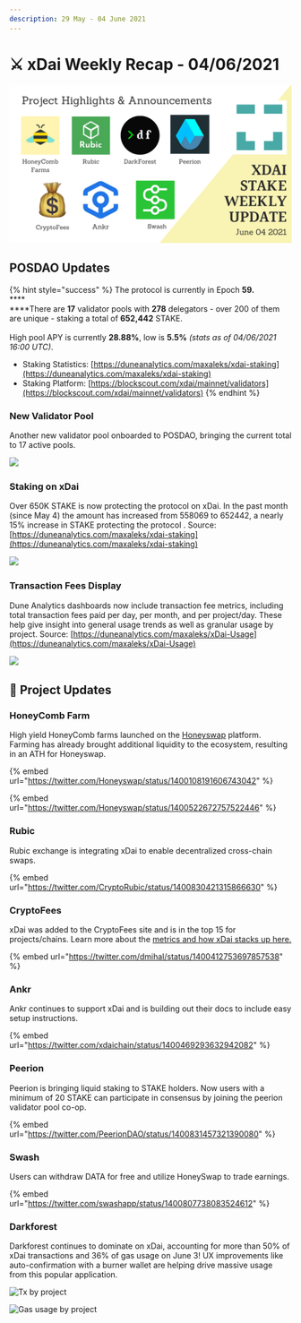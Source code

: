 ```yaml
---
description: 29 May - 04 June 2021
---
```


# ⚔️ xDai Weekly Recap - 04/06/2021

![](<../../../../.gitbook/assets/weekly-update (1).png>)

## POSDAO Updates

{% hint style="success" %}
The protocol is currently in Epoch **59.**\
****\
****There are **17** validator pools with **278** delegators - over 200 of them are unique - staking a total of **652,442** STAKE.\
\
High pool APY is currently **28.88%**, low is **5.5%** _(stats as of 04/06/2021 16:00 UTC)_.

* Staking Statistics: [https://duneanalytics.com/maxaleks/xdai-staking](https://duneanalytics.com/maxaleks/xdai-staking)
* Staking Platform: [https://blockscout.com/xdai/mainnet/validators](https://blockscout.com/xdai/mainnet/validators)
{% endhint %}

### New Validator Pool

Another new validator pool onboarded to POSDAO, bringing the current total to 17 active pools.

![](../../../../.gitbook/assets/new-val.png)

### Staking on xDai

Over 650K STAKE is now protecting the protocol on xDai. In the past month (since May 4) the amount has increased from 558069 to 652442, a nearly 15% increase in STAKE protecting the protocol . Source: [https://duneanalytics.com/maxaleks/xdai-staking](https://duneanalytics.com/maxaleks/xdai-staking)

![](../../../../.gitbook/assets/staked-per-day1.png)

### Transaction Fees Display

Dune Analytics dashboards now include transaction fee metrics, including total transaction fees paid per day, per month, and per project/day. These help give insight into general usage trends as well as granular usage by project.  Source: [https://duneanalytics.com/maxaleks/xDai-Usage](https://duneanalytics.com/maxaleks/xDai-Usage)

![](../../../../.gitbook/assets/txfees-mo.png)

## :butterfly: Project Updates

### HoneyComb Farm

High yield HoneyComb farms launched on the [Honeyswap](https://honeyswap.org) platform. Farming has already brought additional liquidity to the ecosystem, resulting in an ATH for Honeyswap.

{% embed url="https://twitter.com/Honeyswap/status/1400108191606743042" %}

{% embed url="https://twitter.com/Honeyswap/status/1400522672757522446" %}

### Rubic

Rubic exchange is integrating xDai to enable decentralized cross-chain swaps.

{% embed url="https://twitter.com/CryptoRubic/status/1400830421315866630" %}

### CryptoFees

xDai was added to the CryptoFees site and is in the top 15 for projects/chains. Learn more about the [metrics and how xDai stacks up here.](../../../../for-users/applications/cryptofees.md)

{% embed url="https://twitter.com/dmihal/status/1400412753697857538" %}

### Ankr

Ankr continues to support xDai and is building out their docs to include easy setup instructions.

{% embed url="https://twitter.com/xdaichain/status/1400469293632942082" %}

### Peerion

Peerion is bringing liquid staking to STAKE holders. Now users with a minimum of 20 STAKE can participate in consensus by joining the peerion validator pool co-op.&#x20;

{% embed url="https://twitter.com/PeerionDAO/status/1400831457321390080" %}

### Swash

Users can withdraw DATA for free and utilize HoneySwap to trade earnings.

{% embed url="https://twitter.com/swashapp/status/1400807738083524612" %}

### Darkforest&#x20;

Darkforest continues to dominate on xDai, accounting for more than 50% of xDai transactions and 36% of gas usage on June 3! UX improvements like auto-confirmation with a burner wallet are helping drive massive usage from this popular application.&#x20;

![Tx by project](../../../../.gitbook/assets/darkforest.png)

![Gas usage by project](../../../../.gitbook/assets/df-gas-usage.png)

